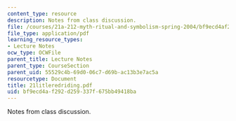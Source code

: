 ```yaml
---
content_type: resource
description: Notes from class discussion.
file: /courses/21a-212-myth-ritual-and-symbolism-spring-2004/bf9ecd4af292d259337f675bb49418ba_21litleredriding.pdf
file_type: application/pdf
learning_resource_types:
- Lecture Notes
ocw_type: OCWFile
parent_title: Lecture Notes
parent_type: CourseSection
parent_uid: 55529c4b-69d0-06c7-d69b-ac13b3e7ac5a
resourcetype: Document
title: 21litleredriding.pdf
uid: bf9ecd4a-f292-d259-337f-675bb49418ba
---
```

Notes from class discussion.

